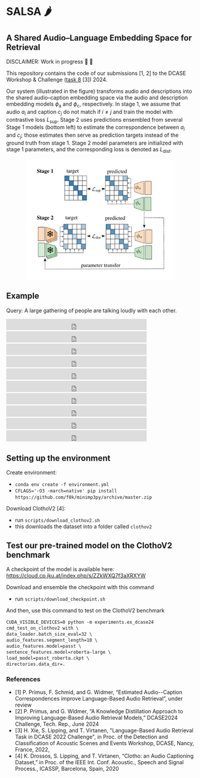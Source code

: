 # SALSA :hot_pepper:
## A Shared Audio–Language Embedding Space for Retrieval



DISCLAIMER: Work in progress :construction_worker: :nut_and_bolt:

This repository contains the code of our submissions [1, 2] to the DCASE Workshop & Challenge ([task 8](https://dcase.community/challenge2024/task-language-based-audio-retrieval) [3]) 2024.

Our system (illustrated in the figure) transforms audio and descriptions into the shared audio–caption embedding space via the audio and description embedding models $\phi_\mathrm{a}$ and $\phi_\mathrm{c}$, respectively. 
In stage 1, we assume that audio $a_i$ and caption $c_j$ do not match if $i \neq j$ and train the model with contrastive loss $L_{\textrm{sup}}$.
Stage 2 uses predictions ensembled from several Stage 1 models (bottom left) to estimate the correspondence between $a_i$ and $c_j$; those estimates then serve as prediction targets instead of the ground truth from stage 1. 
Stage 2 model parameters are initialized with stage 1 parameters, and the corresponding loss is denoted as $L_{\mathrm{dist}}$.

<p align="center">
<img src="figure.png" alt="system illustration" width="400"/>
</p>


## Example
Query: A large gathering of people are talking loudly with each other.
<iframe frameborder="0" scrolling="no" src="https://freesound.org/embed/sound/iframe/344952/simple/small/" width="375" height="30"></iframe>
<iframe frameborder="0" scrolling="no" src="https://freesound.org/embed/sound/iframe/57595/simple/small/" width="375" height="30"></iframe>
<iframe frameborder="0" scrolling="no" src="https://freesound.org/embed/sound/iframe/352819/simple/small/" width="375" height="30"></iframe>
<iframe frameborder="0" scrolling="no" src="https://freesound.org/embed/sound/iframe/88530/simple/small/" width="375" height="30"></iframe>
<iframe frameborder="0" scrolling="no" src="https://freesound.org/embed/sound/iframe/158513/simple/small/" width="375" height="30"></iframe>
<iframe frameborder="0" scrolling="no" src="https://freesound.org/embed/sound/iframe/362353/simple/small/" width="375" height="30"></iframe>
<iframe frameborder="0" scrolling="no" src="https://freesound.org/embed/sound/iframe/179777/simple/small/" width="375" height="30"></iframe>
<iframe frameborder="0" scrolling="no" src="https://freesound.org/embed/sound/iframe/261472/simple/small/" width="375" height="30"></iframe>
<iframe frameborder="0" scrolling="no" src="https://freesound.org/embed/sound/iframe/260062/simple/small/" width="375" height="30"></iframe>
<iframe frameborder="0" scrolling="no" src="https://freesound.org/embed/sound/iframe/326111/simple/small/" width="375" height="30"></iframe>

## Setting up the environment

Create environment:
- `conda env create -f environment.yml`
- `CFLAGS='-O3 -march=native' pip install https://github.com/f0k/minimp3py/archive/master.zip`

Download ClothoV2 [4]:
- run `scripts/download_clothov2.sh`
- this downloads the dataset into a folder called `clothov2`

## Test our pre-trained model on the ClothoV2 benchmark

A checkpoint of the model is available here: 
https://cloud.cp.jku.at/index.php/s/ZZkWXQ7f3aXRXYW

Download and ensemble the checkpoint with this command
- run `scripts/download_checkpoint.sh`

And then, use this command to test on the ClothoV2 benchmark
```
CUDA_VISIBLE_DEVICES=0 python -m experiments.ex_dcase24 cmd_test_on_clothov2 with \
data_loader.batch_size_eval=32 \
audio_features.segment_length=10 \
audio_features.model=passt \
sentence_features.model=roberta-large \
load_model=passt_roberta.ckpt \
directories.data_dir=.
```

### References
- [1] P. Primus, F. Schmid, and G. Widmer, “Estimated Audio--Caption Correspondences improve Language-Based Audio Retrieval”, under review
- [2] P. Primus, and G. Widmer, “A Knowledge Distillation Approach to Improving Language-Based Audio Retrieval Models,” DCASE2024 Challenge, Tech. Rep., June 2024
- [3] H. Xie, S. Lipping, and T. Virtanen, "Language-Based Audio Retrieval Task in DCASE 2022 Challenge", in Proc. of the Detection and Classification of Acoustic Scenes and Events Workshop, DCASE, Nancy, France, 2022,
- [4] K. Drossos, S. Lipping, and T. Virtanen, “Clotho: an Audio Captioning Dataset,” in Proc. of the IEEE Int. Conf. Acoustic., Speech and Signal Process., ICASSP, Barcelona, Spain, 2020
